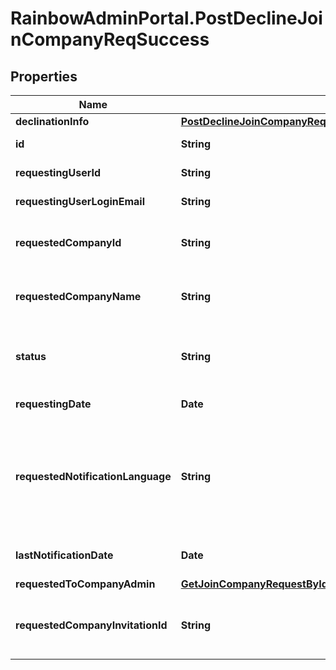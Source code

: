 # RainbowAdminPortal.PostDeclineJoinCompanyReqSuccess

## Properties

Name | Type | Description | Notes
------------ | ------------- | ------------- | -------------
**declinationInfo** | [**PostDeclineJoinCompanyReqSuccessDeclinationInfo**](PostDeclineJoinCompanyReqSuccessDeclinationInfo.md) |  | 
**id** | **String** | Join company request unique Id | 
**requestingUserId** | **String** | Requesting user unique Rainbow Id | 
**requestingUserLoginEmail** | **String** | Requesting user email | 
**requestedCompanyId** | **String** | Unique Id of the company the requesting user wants to join | 
**requestedCompanyName** | **String** | Name of the company the requesting user wants to join | 
**status** | **String** | Request status: one of &#x60;pending&#x60;, &#x60;accepted&#x60;, &#x60;declined&#x60;, &#x60;canceled&#x60; | 
**requestingDate** | **Date** | Date the request was created | 
**requestedNotificationLanguage** | **String** | Requested notification language to use if language of company admin is not defined (used to re-send email request in that language) | 
**lastNotificationDate** | **Date** | Date when the last email notification was sent | 
**requestedToCompanyAdmin** | [**GetJoinCompanyRequestByIdSuccessRequestedToCompanyAdmin**](GetJoinCompanyRequestByIdSuccessRequestedToCompanyAdmin.md) |  | [optional] 
**requestedCompanyInvitationId** | **String** | If the request was sent using a JoinCompanyInvite id, this field is set with this Id | 


